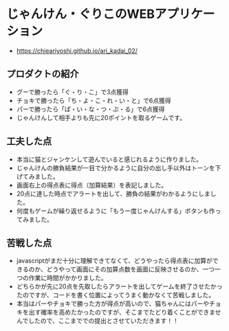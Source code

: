 # じゃんけん・ぐりこのWEBアプリケーション
- https://chieariyoshi.github.io/ari_kadai_02/

## プロダクトの紹介
- グーで勝ったら「ぐ・り・こ」で3点獲得
- チョキで勝ったら「ち・よ・こ・れ・い・と」で6点獲得
- パーで勝ったら「ぱ・い・な・つ・ぷ・る」で6点獲得
- じゃんけんして相手よりも先に20ポイントを取るゲームです。

## 工夫した点
- 本当に猫とジャンケンして遊んでいると感じれるように作りました。
- じゃんけんの勝負結果が一目で分かるように自分の出し手以外はトーンを下げてみました。
- 画面右上の得点表に得点（加算結果）を表記しました。
- 20点に達した時点でアラートを出して、勝負の結果がわかるようにしました。
- 何度もゲームが繰り返せるように「もう一度じゃんけんする」ボタンも作ってみました。

## 苦戦した点
- javascriptがまだ十分に理解できてなくて、どうやったら得点表に加算ができるのか、どうやって画面にその加算点数を画面に反映させるのか、一つ一つの作業に時間がかかりました。
- どちらかが先に20点を先取したらアラートを出してゲームを終了させたかったのですが、コードを書く位置によってうまく動かなくて苦戦しました。
- 本当はパーやチョキで勝った方が得点が高いので、猫ちゃんにはパーやチョキを出す確率を高めたかったのですが、そこまでたどり着くことができませんでしたので、ここまででの提出とさせていただきます！！
